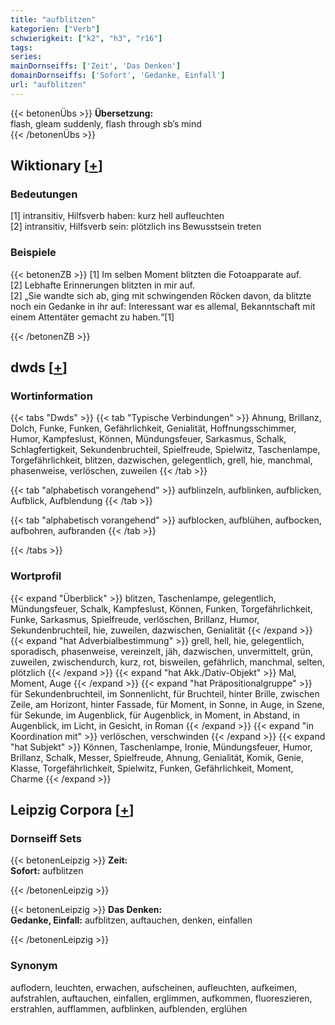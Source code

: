 ```yaml
---
title: "aufblitzen"
kategorien: ["Verb"]
schwierigkeit: ["k2", "h3", "r16"]
tags:
series:
mainDornseiffs: ['Zeit', 'Das Denken']
domainDornseiffs: ['Sofort', 'Gedanke, Einfall']
url: "aufblitzen"
---
```


{{< betonenÜbs >}}
**Übersetzung:**  
flash, gleam suddenly, flash through sb’s mind  
{{< /betonenÜbs >}}

## Wiktionary [[+](https://de.wiktionary.org/wiki/aufblitzen)]

### Bedeutungen
[1] intransitiv, Hilfsverb haben: kurz hell aufleuchten  
[2] intransitiv, Hilfsverb sein: plötzlich ins Bewusstsein treten  

### Beispiele
{{< betonenZB >}}
[1] Im selben Moment blitzten die Fotoapparate auf.  
[2] Lebhafte Erinnerungen blitzten in mir auf.  
[2] „Sie wandte sich ab, ging mit schwingenden Röcken davon, da blitzte noch ein Gedanke in ihr auf: Interessant war es allemal, Bekanntschaft mit einem Attentäter gemacht zu haben.“[1]  

{{< /betonenZB >}}


## dwds [[+](https://www.dwds.de/wb/aufblitzen)]

### Wortinformation
{{< tabs "Dwds" >}}
{{< tab "Typische Verbindungen" >}}
Ahnung, Brillanz, Dolch, Funke, Funken, Gefährlichkeit, Genialität, Hoffnungsschimmer, Humor, Kampfeslust, Können, Mündungsfeuer, Sarkasmus, Schalk, Schlagfertigkeit, Sekundenbruchteil, Spielfreude, Spielwitz, Taschenlampe, Torgefährlichkeit, blitzen, dazwischen, gelegentlich, grell, hie, manchmal, phasenweise, verlöschen, zuweilen
{{< /tab >}}

{{< tab "alphabetisch vorangehend" >}}
aufblinzeln, aufblinken, aufblicken, Aufblick, Aufblendung
{{< /tab >}}

{{< tab "alphabetisch vorangehend" >}}
aufblocken, aufblühen, aufbocken, aufbohren, aufbranden
{{< /tab >}}

{{< /tabs >}}

### Wortprofil
{{< expand "Überblick" >}} blitzen, Taschenlampe, gelegentlich, Mündungsfeuer, Schalk, Kampfeslust, Können, Funken, Torgefährlichkeit, Funke, Sarkasmus, Spielfreude, verlöschen, Brillanz, Humor, Sekundenbruchteil, hie, zuweilen, dazwischen, Genialität {{< /expand >}}
{{< expand "hat Adverbialbestimmung" >}} grell, hell, hie, gelegentlich, sporadisch, phasenweise, vereinzelt, jäh, dazwischen, unvermittelt, grün, zuweilen, zwischendurch, kurz, rot, bisweilen, gefährlich, manchmal, selten, plötzlich {{< /expand >}}
{{< expand "hat Akk./Dativ-Objekt" >}} Mal, Moment, Auge {{< /expand >}}
{{< expand "hat Präpositionalgruppe" >}} für Sekundenbruchteil, im Sonnenlicht, für Bruchteil, hinter Brille, zwischen Zeile, am Horizont, hinter Fassade, für Moment, in Sonne, in Auge, in Szene, für Sekunde, im Augenblick, für Augenblick, in Moment, in Abstand, in Augenblick, im Licht, in Gesicht, in Roman {{< /expand >}}
{{< expand "in Koordination mit" >}} verlöschen, verschwinden {{< /expand >}}
{{< expand "hat Subjekt" >}} Können, Taschenlampe, Ironie, Mündungsfeuer, Humor, Brillanz, Schalk, Messer, Spielfreude, Ahnung, Genialität, Komik, Genie, Klasse, Torgefährlichkeit, Spielwitz, Funken, Gefährlichkeit, Moment, Charme {{< /expand >}}

## Leipzig Corpora [[+](https://corpora.uni-leipzig.de/en/res?word=aufblitzen&corpusId=deu_newscrawl-public_2018)]

### Dornseiff Sets
{{< betonenLeipzig >}}
**Zeit:**  
**Sofort:** aufblitzen  

{{< /betonenLeipzig >}}


{{< betonenLeipzig >}}
**Das Denken:**  
**Gedanke, Einfall:** aufblitzen, auftauchen, denken, einfallen  

{{< /betonenLeipzig >}}

### Synonym
auflodern, leuchten, erwachen, aufscheinen, aufleuchten, aufkeimen, aufstrahlen, auftauchen, einfallen, erglimmen, aufkommen, fluoreszieren, erstrahlen, aufflammen, aufblinken, aufblenden, erglühen

